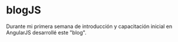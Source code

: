 # blogJS
Durante mi primera semana de introducción y capacitación inicial en AngularJS desarrollé este "blog".
